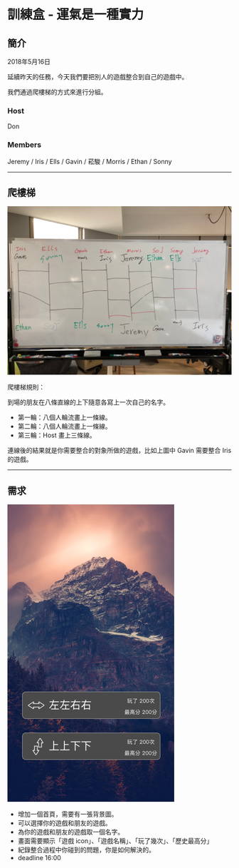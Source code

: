 # 訓練盒 - 運氣是一種實力

## 簡介

2018年5月16日

延續昨天的任務，今天我們要把別人的遊戲整合到自己的遊戲中。

我們通過爬樓梯的方式來進行分組。

### Host

Don

### Members

Jeremy / Iris / Ells / Gavin / 菘駿 / Morris / Ethan / Sonny

----

## 爬樓梯

![ladder](readme/ladder.png)

爬樓梯規則：

到場的朋友在八條直線的上下隨意各寫上一次自己的名字。

- 第一輪：八個人輪流畫上一條線。
- 第二輪：八個人輪流畫上一條線。
- 第三輪：Host 畫上三條線。

連線後的結果就是你需要整合的對象所做的遊戲，比如上圖中 Gavin 需要整合 Iris 的遊戲。

----

## 需求

![Home](readme/home.png)

- 增加一個首頁，需要有一張背景圖。
- 可以選擇你的遊戲和朋友的遊戲。
- 為你的遊戲和朋友的遊戲取一個名字。
- 畫面需要顯示「遊戲 icon」、「遊戲名稱」、「玩了幾次」、「歷史最高分」
- 紀錄整合過程中你碰到的問題，你是如何解決的。
- deadline 16:00 

